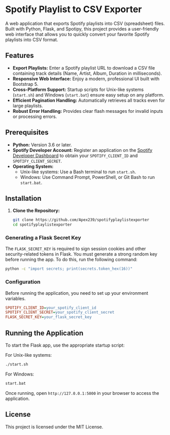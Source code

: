 # Spotify Playlist to CSV Exporter

A web application that exports Spotify playlists into CSV (spreadsheet) files. Built with Python, Flask, and Spotipy, this project provides a user-friendly web interface that allows you to quickly convert your favorite Spotify playlists into CSV format.

## Features

- **Export Playlists:** Enter a Spotify playlist URL to download a CSV file containing track details (Name, Artist, Album, Duration in milliseconds).
- **Responsive Web Interface:** Enjoy a modern, professional UI built with Bootstrap 5.
- **Cross-Platform Support:** Startup scripts for Unix-like systems (`start.sh`) and Windows (`start.bat`) ensure easy setup on any platform.
- **Efficient Pagination Handling:** Automatically retrieves all tracks even for large playlists.
- **Robust Error Handling:** Provides clear flash messages for invalid inputs or processing errors.

## Prerequisites

- **Python:** Version 3.6 or later.
- **Spotify Developer Account:** Register an application on the [Spotify Developer Dashboard](https://developer.spotify.com) to obtain your `SPOTIFY_CLIENT_ID` and `SPOTIFY_CLIENT_SECRET`.
- **Operating System:**  
  - Unix-like systems: Use a Bash terminal to run `start.sh`.  
  - Windows: Use Command Prompt, PowerShell, or Git Bash to run `start.bat`.

## Installation

1. **Clone the Repository:**
   ```bash
   git clone https://github.com/Apex239/spotifyplaylistexporter
   cd spotifyplaylistexporter
   ```

### Generating a Flask Secret Key

The `FLASK_SECRET_KEY` is required to sign session cookies and other security-related tokens in Flask. You must generate a strong random key before running the app. To do this, run the following command:

```bash
python -c "import secrets; print(secrets.token_hex(16))"
```

### Configuration

Before running the application, you need to set up your environment variables.

```ini
SPOTIFY_CLIENT_ID=your_spotify_client_id
SPOTIFY_CLIENT_SECRET=your_spotify_client_secret
FLASK_SECRET_KEY=your_flask_secret_key
```

## Running the Application

To start the Flask app, use the appropriate startup script:

For Unix-like systems:
```bash
./start.sh
```

For Windows:
```bash
start.bat
```

Once running, open `http://127.0.0.1:5000` in your browser to access the application.

## License

This project is licensed under the MIT License.
